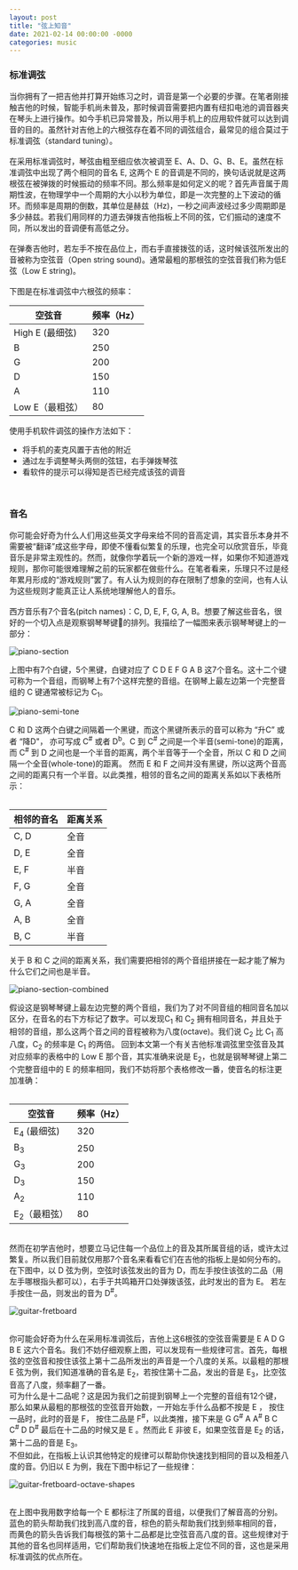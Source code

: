```yaml
---
layout: post
title: "弦上知音"
date: 2021-02-14 00:00:00 -0000
categories: music 
---
```

 

### 标准调弦
当你拥有了一把吉他并打算开始练习之时，调音是第一个必要的步骤。在笔者刚接触吉他的时候，智能手机尚未普及，那时候调音需要把内置有纽扣电池的调音器夹在琴头上进行操作。如今手机已异常普及，所以用手机上的应用软件就可以达到调音的目的。虽然针对吉他上的六根弦存在着不同的调弦组合，最常见的组合莫过于标准调弦（standard tuning）。    
<br>在采用标准调弦时，琴弦由粗至细应依次被调至 E、A、D、G、B、E。虽然在标准调弦中出现了两个相同的音名 E, 这两个 E 的音调是不同的，换句话说就是这两根弦在被弹拨的时候振动的频率不同。那么频率是如何定义的呢？首先声音属于周期性波，在物理学中一个周期的大小以秒为单位，即是一次完整的上下波动的循环。而频率是周期的倒数，其单位是赫兹（Hz)，一秒之间声波经过多少周期即是多少赫兹。若我们用同样的力道去弹拨吉他指板上不同的弦，它们振动的速度不同，所以发出的音调便有高低之分。     
<br>在弹奏吉他时，若左手不按在品位上，而右手直接拨弦的话，这时候该弦所发出的音被称为空弦音（Open string sound)。通常最粗的那根弦的空弦音我们称为低E弦（Low E string)。  
<br>下图是在标准调弦中六根弦的频率：  

空弦音 | 频率（Hz）
------ | ------
High E (最细弦)   | 320
B | 250
G | 200
D | 150
A | 110
Low E（最粗弦） | 80

使用手机软件调弦的操作方法如下：
* 将手机的麦克风置于吉他的附近
* 通过左手调整琴头两侧的弦钮，右手弹拨琴弦
* 看软件的提示可以得知是否已经完成该弦的调音

<br>

### 音名
你可能会好奇为什么人们用这些英文字母来给不同的音高定调，其实音乐本身并不需要被“翻译”成这些字母，即使不懂看似繁复的乐理，也完全可以欣赏音乐，毕竟音乐是非常主观性的。然而，就像你学着玩一个新的游戏一样，如果你不知道游戏规则，那你可能很难理解之前的玩家都在做些什么。在笔者看来，乐理只不过是经年累月形成的“游戏规则”罢了。有人认为规则的存在限制了想象的空间，也有人认为这些规则才能真正让人系统地理解他人的音乐。  
<br>西方音乐有7个音名(pitch names)：C, D, E, F, G, A, B。想要了解这些音名，很好的一个切入点是观察钢琴琴键🎹的排列。我描绘了一幅图来表示钢琴琴键上的一部分：

![piano-section](/images/music/piano-section-1.png)

上图中有7个白键，5个黑键，白键对应了 C D E F G A B 这7个音名。这十二个键可称为一个音组，而钢琴上有7个这样完整的音组。在钢琴上最左边第一个完整音组的 C 键通常被标记为 C<sub>1</sub>。

![piano-semi-tone](/images/music/piano-semi-tone.png)

C 和 D 这两个白键之间隔着一个黑键，而这个黑键所表示的音可以称为 “升C” 或者 “降D"， 亦可写成 C<sup>#</sup> 或者 D<sup>b</sup>。C 到 C<sup>#</sup> 之间是一个半音(semi-tone)的距离，而 C<sup>#</sup> 到 D 之间也是一个半音的距离，两个半音等于一个全音，所以 C 和 D 之间隔一个全音(whole-tone)的距离。 
然而 E 和 F 之间并没有黑键，所以这两个音高之间的距离只有一个半音。以此类推，相邻的音名之间的距离关系如以下表格所示：<br>
<br> 
 
相邻的音名 | 距离关系
------ | ------
C, D | 全音
D, E | 全音
E, F | 半音
F, G | 全音
G, A | 全音
A, B | 全音
B, C | 半音

关于 B 和 C 之间的距离关系，我们需要把相邻的两个音组拼接在一起才能了解为什么它们之间也是半音。

![piano-section-combined](/images/music/piano-section-2.png)

假设这是钢琴琴键上最左边完整的两个音组，我们为了对不同音组的相同音名加以区分，在音名的右下方标记了数字。可以发现C<sub>1</sub> 和 C<sub>2</sub> 拥有相同音名，并且处于相邻的音组，那么这两个音之间的音程被称为八度(octave)。我们说 C<sub>2</sub> 比 C<sub>1</sub> 高八度，C<sub>2</sub> 的频率是 C<sub>1</sub> 的两倍。
回到本文第一个有关吉他标准调弦里空弦音及其对应频率的表格中的 Low E 那个音，其实准确来说是 E<sub>2</sub>，也就是钢琴琴键上第二个完整音组中的 E 的频率相同，我们不妨将那个表格修改一番，使音名的标注更加准确：  
<br>

空弦音 | 频率（Hz）
------ | ------
E<sub>4</sub> (最细弦)   | 320
B<sub>3</sub> | 250
G<sub>3</sub> | 200
D<sub>3</sub> | 150
A<sub>2</sub> | 110
E<sub>2</sub>（最粗弦） | 80

<br>然而在初学吉他时，想要立马记住每一个品位上的音及其所属音组的话，或许太过繁复。所以我们目前就仅用那7个音名来看看它们在吉他的指板上是如何分布的。在下图中，以 D 弦为例，空弦时该弦发出的音为 D，而左手按住该弦的二品（用左手哪根指头都可以），右手于共鸣箱开口处弹拨该弦，此时发出的音为 E。 若左手按住一品，则发出的音为 D<sup>#</sup>。
<br>

![guitar-fretboard](/images/music/guitar-fretboard.png)

<br>
你可能会好奇为什么在采用标准调弦后，吉他上这6根弦的空弦音需要是 E A D G B E 这六个音名。我们不妨仔细观察上图，可以发现有一些规律可言。首先，每根弦的空弦音和按住该弦上第十二品所发出的声音是一个八度的关系。以最粗的那根 E 弦为例，我们知道准确的音名是 E<sub>2</sub>，若按住第十二品，发出的音是 E<sub>3</sub>，比空弦音高了八度，频率翻了一番。  
<br>可为什么是十二品呢？这是因为我们之前提到钢琴上一个完整的音组有12个键，那么如果从最粗的那根弦的空弦音开始数，一开始左手什么品都不按是 E ， 按住一品时，此时的音是 F， 按住二品是 F<sup>#</sup>，以此类推，接下来是 G G<sup>#</sup> A A<sup>#</sup> B C C<sup>#</sup> D D<sup>#</sup> 最后在十二品的时候又是 E 。然而此 E 非彼 E，如果空弦音是 E<sub>2</sub> 的话，第十二品的音是 E<sub>3</sub>。  
<br>不但如此，在指板上认识其他特定的规律可以帮助你快速找到相同的音以及相差八度的音。仍旧以 E 为例，我在下图中标记了一些规律：  
<br>

![guitar-fretboard-octave-shapes](/images/music/guitar-octave-shape-E.png)

<br>
在上图中我用数字给每一个 E 都标注了所属的音组，以便我们了解音高的分别。蓝色的箭头帮助我们找到高八度的音，棕色的箭头帮助我们找到频率相同的音， 而黄色的箭头告诉我们每根弦的第十二品都是比空弦音高八度的音。这些规律对于其他的音名也同样适用，它们帮助我们快速地在指板上定位不同的音，这也是采用标准调弦的优点所在。  




